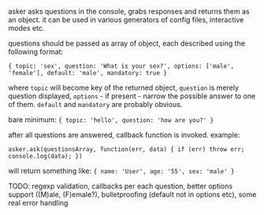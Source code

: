 asker asks questions in the console, grabs responses and returns them as an object.
it can be used in various generators of config files, interactive modes etc.

questions should be passed as array of object, each described using the following format:

`{ topic: 'sex', question: 'What is your sex?', options: ['male', 'female'], default: 'male', mandatory: true }`

where `topic` will become key of the returned object, `question` is merely question displayed, `options` - if present - narrow the possible answer to one of them. `default` and `mandatory` are probably obvious.

bare minimum: `{ topic: 'hello', question: 'how are you?' }`
 
after all questions are answered, callback function is invoked.
example:

`asker.ask(questionsArray, function(err, data) {
	if (err) throw err;
	console.log(data);
})`

will return something like:
`{ name: 'User', age: '55', sex: 'male' }`

TODO: regexp validation, callbacks per each question, better options support ((M)ale, (F)emale?), bulletproofing (default not in options etc), some real error handling
